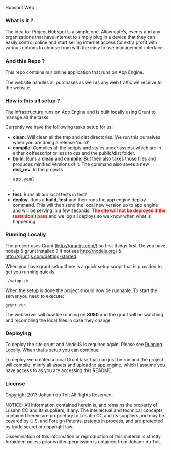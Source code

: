 Hubspot Web

### What is it ?

The idea for Project Hubspot is a simple one. Allow cafe’s, events and any organizations that have internet to simply plug in a device that they can easily control online and start selling internet access for extra profit with various options to choose from with the easy to use management interface.

### And this Repo ?

This repo contains our online application that runs on App Engine.

The website handles all purchases as well as any web traffic we receive to the website.


### How is this all setup ?

The infrastructure runs on App Engine and is built locally using Grunt to manage all the tasks.

Currently we have the folllowing tasks setup for us:

* <strong>clean</strong>: Will clean all the tmp and dist directories. We run this ourselves when you are doing a release 'build'
* <strong>compile</strong>: Compiles all the scripts and styles under assets/ which are in either coffeescript or less to css and the public/dist folder.
* <strong>build</strong>: Runs a <strong>clean</strong> and <strong>compile</strong>. But then also takes those files and produces minified versions of it. The command also saves a new <strong>dist_rev</strong>. In the projects <pre>app.yaml</pre>.
* <strong>test</strong>: Runs all our local tests in test/
* <strong>deploy</strong>: Runs a <strong>build</strong>, <strong>test</strong> and then runs the app engine deploy command. This will then send the local new version up to app engine and will be serving in a few seconds. <strong style="color:red;">The site will not be deployed if the tests don't pass</strong> and we log all deploys so we know when what is happening</strong>

### Running Locally

The project uses Grunt (http://gruntjs.com/) so first things first. Do you have nodejs & grunt installed ? If not see http://nodejs.org/ & http://gruntjs.com/getting-started.

When you have grunt setup there is a quick setup script that is provided to get you running quickly. 

`````
./setup.sh
`````

When the setup is done the project should now be runnable. To start the server you need to execute:

`````
grunt run
`````

The webserver will now be running on <strong>8080</strong> and the grunt will be watching and recompling the local files in case they change.

### Deploying

To deploy the site grunt and NodeJS is required again. Please see <a href="#Running Locally">Running Locally</a>. When that's setup you can continue.

To deploy we created a local Grunt task that can just be run and the project will compile, minify all assets and upload to app engine, which I assume you have access to as you are accessing this README.

### License

Copyright 2013 Johann du Toit
All Rights Reserved.

NOTICE:  All information contained herein is, and remains the property of Lusahn CC and its suppliers, if any.  The intellectual and technical concepts contained herein are proprietary to Lusahn CC and its suppliers and may be covered by U.S. and Foreign Patents, patents in process, and are protected by trade secret or copyright law.

Dissemination of this information or reproduction of this material is strictly forbidden unless prior written permission is obtained from Johann du Toit.


